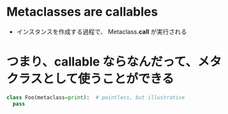 # Metaclasses are callables
* インスタンスを作成する過程で、 Metaclass.__call__ が実行される

# つまり、callable ならなんだって、メタクラスとして使うことができる


```py
class Foo(metaclass=print):  # pointless, but illustrative
  pass
```

